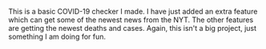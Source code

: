 This is a basic COVID-19 checker I made. 
I have just added an extra feature which can get some of the newest news from the NYT. The other features are getting the newest deaths and cases. Again, this isn't a big 
project, just something I am doing for fun.
